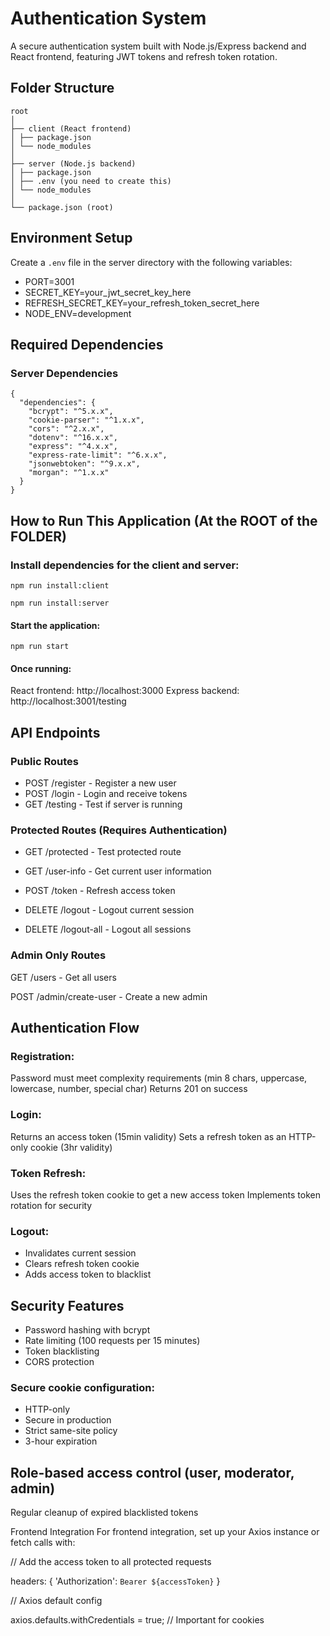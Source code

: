 # Authentication System

A secure authentication system built with Node.js/Express backend and React frontend, featuring JWT tokens and refresh token rotation.

## Folder Structure
```
root
│
├── client (React frontend)
│ ├── package.json
│ └── node_modules
│
├── server (Node.js backend)
│ ├── package.json
│ ├── .env (you need to create this)
│ └── node_modules
│
└── package.json (root)
```
## Environment Setup

Create a `.env` file in the server directory with the following variables:

* PORT=3001
* SECRET_KEY=your_jwt_secret_key_here
* REFRESH_SECRET_KEY=your_refresh_token_secret_here
* NODE_ENV=development

## Required Dependencies

### Server Dependencies
```
{
  "dependencies": {
    "bcrypt": "^5.x.x",
    "cookie-parser": "^1.x.x",
    "cors": "^2.x.x",
    "dotenv": "^16.x.x",
    "express": "^4.x.x",
    "express-rate-limit": "^6.x.x",
    "jsonwebtoken": "^9.x.x",
    "morgan": "^1.x.x"
  }
}
```
## How to Run This Application (At the ROOT of the FOLDER)

### Install dependencies for the client and server:
`npm run install:client`

`npm run install:server`

#### Start the application:
`npm run start`

#### Once running:

React frontend: http://localhost:3000
Express backend: http://localhost:3001/testing

## API Endpoints
### Public Routes

* POST /register - Register a new user
* POST /login - Login and receive tokens
* GET /testing - Test if server is running

### Protected Routes (Requires Authentication)

* GET /protected - Test protected route
* GET /user-info - Get current user information
* POST /token - Refresh access token

* DELETE /logout - Logout current session

* DELETE /logout-all - Logout all sessions

### Admin Only Routes

GET /users - Get all users

POST /admin/create-user - Create a new admin

## Authentication Flow

### Registration:

Password must meet complexity requirements (min 8 chars, uppercase, lowercase, number, special char)
Returns 201 on success

### Login:

Returns an access token (15min validity)
Sets a refresh token as an HTTP-only cookie (3hr validity)

### Token Refresh:

Uses the refresh token cookie to get a new access token
Implements token rotation for security

### Logout:

* Invalidates current session
* Clears refresh token cookie
* Adds access token to blacklist

## Security Features

* Password hashing with bcrypt
* Rate limiting (100 requests per 15 minutes)
* Token blacklisting
* CORS protection

### Secure cookie configuration:

*  HTTP-only
* Secure in production
* Strict same-site policy
* 3-hour expiration


## Role-based access control (user, moderator, admin)
Regular cleanup of expired blacklisted tokens

Frontend Integration
For frontend integration, set up your Axios instance or fetch calls with:

// Add the access token to all protected requests

headers: {
  'Authorization': `Bearer ${accessToken}`
}

// Axios default config

axios.defaults.withCredentials = true; // Important for cookies
